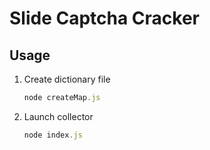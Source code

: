 # Slide Captcha Cracker

## Usage

1. Create dictionary file

    ```js
    node createMap.js
    ```

1. Launch collector

    ```js
    node index.js
    ```

